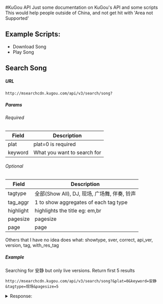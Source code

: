 #KuGou API
Just some documentation on KuGou's API and some scripts  
This would help people outside of China, and not get hit with 'Area not Supported'

## Example Scripts:

* Download Song
* Play Song

## Search Song

##### URL
```
http://msearchcdn.kugou.com/api/v3/search/song?
```
##### Params
###### Required
Field | Description
------------ | -------------
plat | plat=0 is required
keyword | What you want to search for
###### Optional
Field | Description
------------ | -------------
tagtype | 全部(Show All), DJ, 现场, 广场舞, 伴奏, 铃声 
tag_aggr | 1 to show aggregates of each tag type
highlight | highlights the title eg: em,br
pagesize | pagesize
page | page
  
Others that I have no idea does what: showtype, sver, correct, api_ver, version, tag, with_res_tag

##### Example
Searching for 安静 but only live versions. Return first 5 results
```
http://msearchcdn.kugou.com/api/v3/search/song?&plat=0&keyword=安静&tagtype=现场&pagesize=5
```
<details><summary>Response:</summary><p>
  ```
  test
  ```
</p></details>
